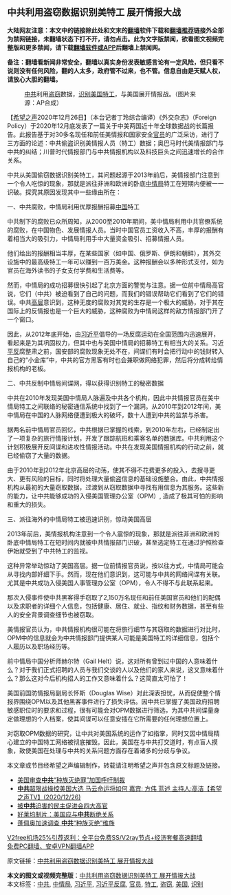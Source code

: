  <h2>中共利用盗窃数据识别美特工 展开情报大战</h2> <p class="notice"><b>大陆网友注意：本文中的链接除此处和文末的<a href="https://github.com/bannedbook/fanqiang" >翻墙</a>软件下载和<a href="https://github.com/killgcd/justmysocks/blob/master/README.md">翻墙推荐</a>链接外全部为禁网链接，未翻墙状态下打不开，请勿点击。此为文字版禁闻，欲看图文视频完整版和更多禁闻，请下载<a href="https://github.com/bannedbook/fanqiang">翻墙软件或APP</a>后翻墙上禁闻网。</p><p>备注：翻墙看新闻非常安全，翻墙以真实身份发表敏感言论有一定风险，但只看不说则没有任何风险，翻的人太多，政府管不过来，也不管。信息自由是天赋人权，请放心大胆的翻墙。</b></p>  <div class="entry"> <figure><figcaption><a href="https://www.bannedbook.org/bnews/tag/%e4%b8%ad%e5%85%b1/" class="st_tag internal_tag" rel="tag" title="标签 中共 下的日志">中共</a>利用<a href="https://www.bannedbook.org/bnews/tag/%E7%9B%97%E7%AA%83/" class="st_tag internal_tag" rel="tag" title="标签 盗窃 下的日志">盗窃</a>数据，<a href="https://www.bannedbook.org/bnews/tag/%E8%AF%86%E5%88%AB/" class="st_tag internal_tag" rel="tag" title="标签 识别 下的日志">识别</a><a href="https://www.bannedbook.org/bnews/tag/%e7%be%8e%e5%9b%bd/" class="st_tag internal_tag" rel="tag" title="标签 美国 下的日志">美国</a><a href="https://www.bannedbook.org/bnews/tag/%e7%89%b9%e5%b7%a5/" class="st_tag internal_tag" rel="tag" title="标签 特工 下的日志">特工</a>，与美国展开情报战。（图片来源：AP合成）</figcaption></figure> <p>【<span class='wp_keywordlink_affiliate'><a href="https://www.soundofhope.org" title="希望之声" target="_blank">希望之声</a></span>2020年12月26日】（本台记者丁玲综合编译）《外交杂志》（Foreign Policy）于2020年12月底发表了一篇关于中美两国近十年全球数据战的长篇报告。此报告基于对30多名现任和前任美情报和国家安全<a href="https://www.bannedbook.org/bnews/tag/%E5%AE%98%E5%91%98/" class="st_tag internal_tag" rel="tag" title="标签 官员 下的日志">官员</a>的广泛采访，进行了三方面的论述：中共偷盗识别美情报人员（特工）数据；奥巴马时代美情报部门与中共的纠结；川普时代情报部门与中共情报机构以及科技巨头之间迅速增长的合作关系。</p> <p>中共从美国偷窃数据识别美特工，其问题起源于2013年前后，美情报部门注意到一个令人吃惊的现象，那就是派往非洲和欧洲的卧底<a href="https://www.bannedbook.org/bnews/tag/%e4%b8%ad%e6%83%85%e5%b1%80/" class="st_tag internal_tag" rel="tag" title="标签 中情局 下的日志">中情局</a>特工在短期内便被一一识破。探究其原因发现其中一些缘由所在：</p> <p>一、中共腐败，中情局利用优厚报酬招募<span class='wp_keywordlink_affiliate'><a href="https://www.bannedbook.org/" title="中国" target="_blank">中国</a></span>特工</p> <p>中共制下的腐败已众所周知，从2000至2010年期间，美中情局利用中共官僚系统的腐败，在中国物色、发展情报人员。当时中国官员工资收入不高，丰厚的报酬有着相当大的吸引力，中情局利用手中大量资金吸引、招募情报人员。</p> <p>他们给出的报酬相当丰厚，在某些国家（如中国、俄罗斯、伊朗和朝鲜），其外交设施中的最高级特工一年可以赚到一百万美金。这种报酬会以多种形式支付，如为官员在海外读书的子女支付学费和生活费等。</p>  <p>然而，中情局的成功招募很快引起了北京方面的警觉与注意。据一位前中情局高官说，它们（中共）被迫看到了自己的问题，而我们的错误帮助它们看到了它们的错误。中共<span class='wp_keywordlink_affiliate'><a href="https://www.bannedbook.org/bnews/ccpdope/" title="中共高层内幕" target="_blank">高层</a></span>意识到，这种无度的腐败对其党的生存是一个极大的威胁，对于其在国际上的反情报也是一个巨大的威胁，这种腐败为中情局这样的敌方情报部门开了一个窗口。</p> <p>因此，从2012年底开始，由<a href="https://www.bannedbook.org/bnews/tag/%e4%b9%a0%e8%bf%91%e5%b9%b3/" class="st_tag internal_tag" rel="tag" title="标签 习近平 下的日志">习近平</a>倡导的一场反腐运动在全国范围内迅速展开，看起来是为其巩固权力，但其中也与美国中情局的招募特工有相当大的关系。习近<span class='wp_keywordlink'><a href="https://www.bannedbook.org/forum11/topic332.html" title="禁片：平反的把戏" target="_blank">平反</a></span>腐整肃之前，国安部的腐败现象无处不在，间谍们有时会把行动中的钱财转入自己的“小金库”中，中共的官方黑客有时也会兼职做网络犯罪，然后将分成转给情报机构的老板。</p> <p>二、中共反制中情局间谍网，得以获得识别特工的秘密数据</p> <p>中共在2010年发现美国中情局人脉遍及中共各个机构，因此中共情报官员在美中情局特工之间联络的秘密通信系统中找到了一个漏洞。从2010年到2012年间，美中情局在中国的人脉网络便遭到极大的破坏，数十人遭到中共的监禁与杀害。</p> <p>据两名前中情局官员回忆，中共根据已掌握的线索，到2010年左右，已经制定出了一项复杂的旅行情报计划，开发了跟踪航班和乘客名单的数据库。中共利用这个计划积极展开反间谍和进攻性情报活动。中共在发现美国情报机构的行动之前，就已经偷窃了大量的数据。</p>  <p>由于2010年到2012年北京高层的动荡，使其不得不花费更多的投入，去搜寻更大、更有风险的目标，同时将处理大量偷盗信息的基础设施整合。由此，中共情报机构从最初的大量窃取数据，过渡到从窃取数据中寻找有用信息为其服务。这些新的能力，让中共能够成功的入侵美国管理办公室（OPM）, 造成了极其可怕的影响和重大的损失。</p> <p>三、派往海外的中情局特工被迅速识别，惊动美国高层</p> <p>2013年前后，美情报机构注意到一个令人震惊的现象，那就是派往非洲和欧洲的卧底中情局特工在短时间内就被中共情报部门识破，甚至选定特工在通过护照检查伊始就受到了中共特工的监视。</p> <p>这种异常举动惊动了美国高层。据一位前情报官员说，按以往方式，中情局可能会从寻找内部奸细下手。然而，现在他们意识到，这可能与中共的网络间谍有关联。尤其是中共成功入侵美国人事管理办公室（OPM），令人不得不与此联系起来。</p> <p>那次入侵事件使中共黑客得手窃取了2,150万名现任和前任美国官员和他们的配偶以及求职者的详细个人信息，包括健康、居住、就业、指纹和财务数据，甚至有些人的安全背景调查细节也被窃取。</p>  <p>美情报官员认为，中共情报机构很可能在将旅行细节与其窃取的数据进行对比时，OPM中的信息就会为中共情报部门提供某人可能是美国特工的详细信息，包括个人履历以及职场经历等。</p> <p>前中情局中国分析师赫尔特（Gail Helt）说，这对所有曾到过中国的人意味着什么？对于我们正式招聘的人员与我们交谈的人以及他们的家人来说，这又意味着什么？那么这对今后机构招人的工作又意味着什么？这简直太可怕了！</p> <p>美国前国防情报局副局长怀斯（Douglas Wise）对此深表担忧，从而促使整个情报界围绕OPM以及其他黑客事件进行了损失评估。因中共已掌握了美国政府招聘敏感职位时的要求和过程，很有可能会对OPM数据进行筛选，为其中共间谍量身定做理想的个人档案，使其间谍可以任意安插在它所需要的任何理想位置上。</p> <p>对窃取OPM数据的研究，让中共对美国系统的运作了如指掌，同时又因中情局精心建立的中国特工网络被彻底摧毁。因此，美国在与中共打交道时，有点盲人摸象，致使美国在处理与中共的关系问题方面存在着诸多的分歧与争议。</p> <p>本文章或节目经希望之声编辑制作，转载请注明希望之声并包含原文标题及链接。</p>  <ul class='op-related-articles' title='相关阅读'> <li><a href='https://www.bannedbook.org/bnews/bannedvideo/20201227/1455754.html' target='_blank'>美国审查<b>中共</b>“种族灭绝罪”加国呼吁制裁</a></li> <li><a href='https://www.bannedbook.org/bnews/cbnews/20201227/1455751.html' target='_blank'><b>中共</b>超限战操控美国大选   马云命运将如何  嘉宾: 方伟 蓝述 主持人:高洁【希望之声TV】(2020/12/26)</a></li> <li><a href='https://www.bannedbook.org/bnews/lishi/20201227/1455729.html' target='_blank'>被<b>中共</b>迫害的民主促进会四大高官</a></li> <li><a href='https://www.bannedbook.org/bnews/cnnews/20201227/1455726.html' target='_blank'>好莱坞制片：美国应与<b>中共</b>断绝关系</a></li> <li><a href='https://www.bannedbook.org/bnews/taiwannews/20201227/1455712.html' target='_blank'>蓬佩奥加速调查 <b>中共</b>“种族灭绝”维族</a></li> </ul> <p class="texttj"> <a href="https://www.bannedbook.org/forum23/topic22702.html" target="_blank">V2free机场25%引荐返利：全平台免费SS/V2ray节点+经济套餐高速翻墙</a><br/> <a href="https://github.com/bannedbook/fanqiang/wiki/%E7%A6%81%E9%97%BB%E7%BD%91%E5%AE%89%E5%8D%93%E7%BF%BB%E5%A2%99%E6%96%B0%E9%97%BBAPP" target="_blank">免费PC翻墙、安卓VPN翻墙APP</a></p><p>原文链接：<a class="src_link"  href="https://www.soundofhope.org/post/457525" target="_blank">中共利用盗窃数据识别美特工 展开情报大战</a></p><a name='sharetosocial'></a>       <div><b>本文的图文或视频完整版</b>：<a href='https://www.bannedbook.org/bnews/comments/20201227/1455749.html'>中共利用盗窃数据识别美特工 展开情报大战</a></div>  </div><!--END ENTRY--> <div class="postfooter"> <div>本文标签：<a href="https://www.bannedbook.org/bnews/tag/%e4%b8%ad%e5%85%b1/" rel="tag">中共</a>, <a href="https://www.bannedbook.org/bnews/tag/%e4%b8%ad%e6%83%85%e5%b1%80/" rel="tag">中情局</a>, <a href="https://www.bannedbook.org/bnews/tag/%e4%b9%a0%e8%bf%91%e5%b9%b3/" rel="tag">习近平</a>, <a href="https://www.bannedbook.org/bnews/tag/%e4%b9%a0%e8%bf%91%e5%b9%b3%e5%8f%8d%e8%85%90/" rel="tag">习近平反腐</a>, <a href="https://www.bannedbook.org/bnews/tag/%E5%AE%98%E5%91%98/" rel="tag">官员</a>, <a href="https://www.bannedbook.org/bnews/tag/%e7%89%b9%e5%b7%a5/" rel="tag">特工</a>, <a href="https://www.bannedbook.org/bnews/tag/%E7%9B%97%E7%AA%83/" rel="tag">盗窃</a>, <a href="https://www.bannedbook.org/bnews/tag/%e7%be%8e%e5%9b%bd/" rel="tag">美国</a>, <a href="https://www.bannedbook.org/bnews/tag/%E8%AF%86%E5%88%AB/" rel="tag">识别</a></div>  </div><!--END POSTFOOTER--> 